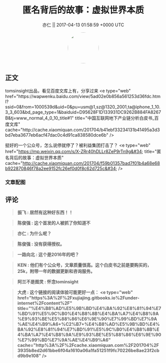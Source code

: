 <h1 align="center">匿名背后的故事：虚拟世界本质</h1>




<p align="center">
    <a>亦仁 || 2017-04-13 01:58:59 &#43;0000 UTC</a>
</p>

<div align="center">
    <img src="https://images.zsxq.com/Fn3NQqCN8nuGF86yZPXSbEsl0mb3?e=1590940799&amp;token=kIxbL07-8jAj8w1n4s9zv64FuZZNEATmlU_Vm6zD:pfbNc8W3hS0oYG_hyXXh_rHMHuc=" width="100" height="100" style="border:1px solid;border-radius:50%; color:#ffffff"/>
</div>




## 正文

<div>
tomsinsight出品，看见百度文库上有，分享过来
&lt;e type=&#34;web&#34; href=&#34;https://wapwenku.baidu.com/view/5ad02e0b856a561253d36fdc.html?ssid=0&amp;from=1000539d&amp;uid=0&amp;pu=usm@1,sz@1320_2001,ta@iphone_1_10.3_3_603&amp;bd_page_type=1&amp;baiduid=D95628F1D133931DC9262B884FA8267B&amp;tj=www_normal_4_0_10_title#1&#34; title=&#34;中国互联网地下产业链分析白皮书_百度文库&#34; cache=&#34;http://cache.xiaomiquan.com/201704/b41ebf33234131b41495a3d3bd7eba3677eb6acf47dac0c4d91ca838580dce6b&#34; /&gt;

挺好的一个公众号，怎么说停就停了？被利益集团打击了？
&lt;e type=&#34;web&#34; href=&#34;https://mp.weixin.qq.com/s/X-ZRr40hDLLr8ZeP9rTn9g&#34; title=&#34;匿名背后的故事：虚拟世界本质&#34; cache=&#34;http://cache.xiaomiquan.com/201704/f59b01357bad7f01b4a68e68b922870846f78a2ee9152fc26ef0d0f8c62d725c&#34; /&gt;
</div>

### 文章配图

<div class="image" align="center">

</div>


## 评论

<div align="left">
<div>

<blockquote >
<span> <strong>振飞 : 居然有这种好东西！！ </strong></span>
</blockquote>

<blockquote >
<span> <strong>陈俊强 : 这个首发的人被抓了你知道不 </strong></span>
</blockquote>

<blockquote >
<span> <strong>亦仁 : 为什么呢？ </strong></span>
</blockquote>

<blockquote >
<span> <strong>陈俊强 : 没有获得授权。 </strong></span>
</blockquote>

<blockquote >
<span> <strong>一路向北 : 这个是2016年的吧？ </strong></span>
</blockquote>

<blockquote >
<span> <strong>KEN : 他们有个公众号，文章质量很高。这个白皮书之前是要购买的，25k，附带一年的数据更新和咨询服务。 </strong></span>
</blockquote>

<blockquote >
<span> <strong>阿兰不是图灵 : 怀念tominsight </strong></span>
</blockquote>

<blockquote >
<span> <strong>大虎 : 这个链接的阅读体验可能更好一点：
&lt;e type=&#34;web&#34; href=&#34;https%3A%2F%2Fxujiajing.gitbooks.io%2Funder-internet%2Fcontent%2F&#34; title=&#34;%E4%B8%AD%E5%9B%BD%E4%BA%92%E8%81%94%E7%BD%91%E5%9C%B0%E4%B8%8B%E4%BA%A7%E4%B8%9A%E9%93%BE%E5%88%86%E6%9E%90%E7%99%BD%E7%9A%AE%E4%B9%A6&#43;%C2%B7&#43;%E4%B8%AD%E5%9B%BD%E4%BA%92%E8%81%94%E7%BD%91%E5%9C%B0%E4%B8%8B%E4%BA%A7%E4%B8%9A%E9%93%BE%E5%88%86%E6%9E%90%E7%99%BD%E7%9A%AE%E4%B9%A6&#34; cache=&#34;http%3A%2F%2Fcache.xiaomiquan.com%2F201704%2F3935b8ed2d61bbe6f04a1610a06a1fa51251f9fc70226be8ae23f2cbd9b9e108&#34; /&gt; </strong></span>
</blockquote>

</div>
</div>